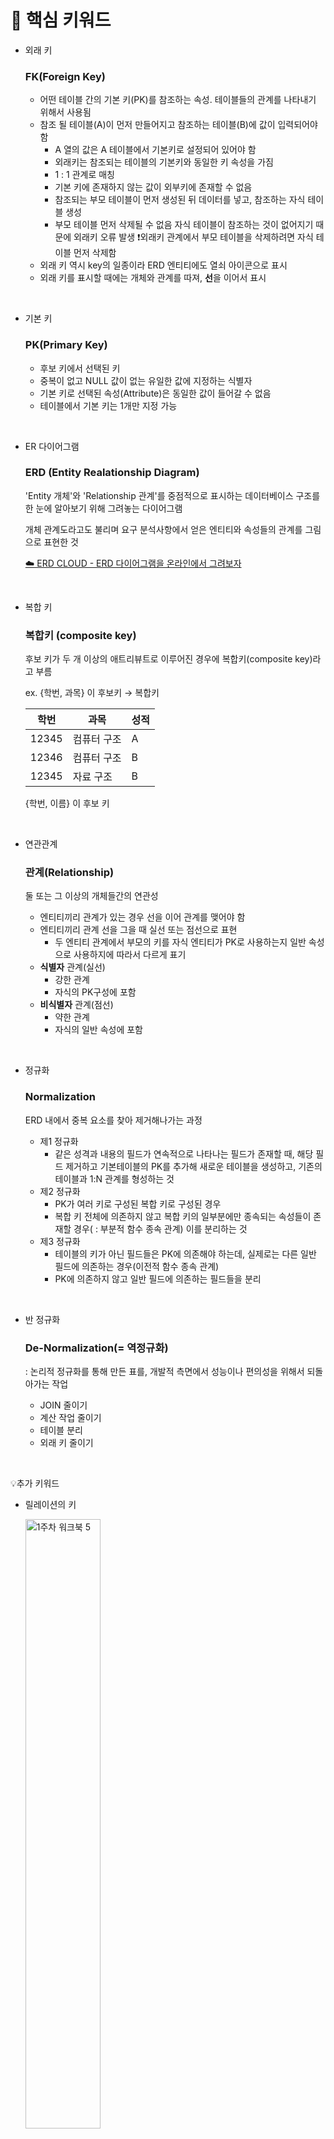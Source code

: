# 🎯 핵심 키워드

- 외래 키
    
    ### FK(Foreign Key)
    
    - 어떤 테이블 간의 기본 키(PK)를 참조하는 속성. 테이블들의 관계를 나타내기 위해서 사용됨
    - 참조 될 테이블(A)이 먼저 만들어지고 참조하는 테이블(B)에 값이 입력되어야 함
        - A 열의 값은 A 테이블에서 기본키로 설정되어 있어야 함
        - 외래키는 참조되는 테이블의 기본키와 동일한 키 속성을 가짐
        - 1 : 1 관계로 매칭
        - 기본 키에 존재하지 않는 값이 외부키에 존재할 수 없음
        - 참조되는 부모 테이블이 먼저 생성된 뒤 데이터를 넣고, 참조하는 자식 테이블 생성
        - 부모 테이블 먼저 삭제될 수 없음
        자식 테이블이 참조하는 것이 없어지기 때문에 외래키 오류 발생
        ❗외래키 관계에서 부모 테이블을 삭제하려면 자식 테이블 먼저 삭제함
    - 외래 키 역시 key의 일종이라 ERD 엔티티에도 열쇠 아이콘으로 표시
    - 외래 키를 표시할 때에는 개체와 관계를 따져, **선**을 이어서 표시
<br/>

- 기본 키
    
    ### PK(Primary Key)
    
    - 후보 키에서 선택된 키
    - 중복이 없고 NULL 값이 없는 유일한 값에 지정하는 식별자
    - 기본 키로 선택된 속성(Attribute)은 동일한 값이 들어갈 수 없음
    - 테이블에서 기본 키는 1개만 지정 가능
<br/>

- ER 다이어그램
    
    ### ERD (Entity Realationship Diagram)
    
    'Entity 개체'와 'Relationship 관계'를 중점적으로 표시하는 데이터베이스 구조를 한 눈에 알아보기 위해 그려놓는 다이어그램
    
    개체 관계도라고도 불리며 요구 분석사항에서 얻은 엔티티와 속성들의 관계를 그림으로 표현한 것
    
    [☁️ ERD CLOUD - ERD 다이어그램을 온라인에서 그려보자](https://inpa.tistory.com/entry/ERD-CLOUD-☁️-ERD-다이어그램을-온라인에서-그려보자)
<br/>

- 복합 키
    
    ### 복합키 (composite key)
    
    후보 키가 두 개 이상의 애트리뷰트로 이루어진 경우에 복합키(composite key)라고 부름
    
    ex. {학번, 과목} 이 후보키 → 복합키
    
    | 학번 | 과목 | 성적 |
    | --- | --- | --- |
    | 12345 | 컴퓨터 구조 | A |
    | 12346 | 컴퓨터 구조 | B |
    | 12345 | 자료 구조 | B |
    
    {학번, 이름} 이 후보 키
<br/>

- 연관관계
    
    ### 관계(Relationship)
    
    둘 또는 그 이상의 개체들간의 연관성
    
    - 엔티티끼리 관계가 있는 경우 선을 이어 관계를 맺어야 함
    - 엔티티끼리 관계 선을 그을 때 실선 또는 점선으로 표현
        - 두 엔티티 관계에서 부모의 키를 자식 엔티티가 PK로 사용하는지 일반 속성으로 사용하지에 따라서 다르게 표기
    - **식별자** 관계(실선)
        - 강한 관계
        - 자식의 PK구성에 포함
    - **비식별자** 관계(점선)
        - 약한 관계
        - 자식의 일반 속성에 포함
<br/>

- 정규화
    
    ### Normalization
    
    ERD 내에서 중복 요소를 찾아 제거해나가는 과정
    
    - 제1 정규화
        - 같은 성격과 내용의 필드가 연속적으로 나타나는 필드가 존재할 때, 해당 필드 제거하고 기본테이블의 PK를 추가해 새로운 테이블을 생성하고, 기존의 테이블과 1:N 관계를 형성하는 것
    - 제2 정규화
        - PK가 여러 키로 구성된 복합 키로 구성된 경우
        - 복합 키 전체에 의존하지 않고 복합 키의 일부분에만 종속되는 속성들이 존재할 경우( : 부분적 함수 종속 관계) 이를 분리하는 것
    - 제3 정규화
        - 테이블의 키가 아닌 필드들은 PK에 의존해야 하는데, 실제로는 다른 일반 필드에 의존하는 경우(이전적 함수 종속 관계)
        - PK에 의존하지 않고 일반 필드에 의존하는 필드들을 분리
<br/>

- 반 정규화
    
    ### De-Normalization(= 역정규화)
    
    : 논리적 정규화를 통해 만든 표를, 개발적 측면에서 성능이나 편의성을 위해서 되돌아가는 작업
    
    - JOIN 줄이기
    - 계산 작업 줄이기
    - 테이블 분리
    - 외래 키 줄이기
<br/>

💡추가 키워드

- 릴레이션의 키
    
    
    <img width="50%" alt="1주차 워크북 5" src="https://github.com/user-attachments/assets/0c6490bb-3269-48e6-baa8-312f8e10910f">
    
    - 각 튜플을 고유하게 식별할 수 있는 하나 이상의 애트리뷰트들의 모임
    - 수퍼 키(Super Key), 후보 키(Candidate key), 기본 키(Primary Key), 대체 키(Alternate Key), 외래 키(Foreign Key)
<br/>

- 수퍼 키
    
    ### 수퍼 키(Super Key)
    
    - 한 릴레이션 내의 특정 투플을 고유하게 식별하는 하나의 애트리뷰트 또는 애트리뷰트들의 집합
    - 튜플들을 고유하게 식별하는데 꼭 필요하지 않은 애트리뷰트들을 포함할 수 있음
<br/>

- 후보 키
    
    ### 후보 키(Candidate Key)
    
    - 각 투플을 고유하게 식별하는 최소한의 애트리뷰트들의 모임
    - 모든 릴레이션에는 최소한 한 개 이상의 후보 키가 있음
<br/>

- 데이터 모델 구성 요소
    
    Entity(개체)
    : 데이터베이스에 표현하려는 것
    
    - 정의 가능한 사물 또는 개념
    - 사람이 생각하는 개념이나 정보 단위 같은 현실 세계의 대상체
    - 독립적으로 존재하거나 그 자체로서도 구별 가능
    - 데이터베이스의 테이블이 엔티티로 표현된다고 보면 됨
    
    Attribute(속성)
    : 데이터의 가장 작은 논리적 단위로서 개체를 구성하는 항목
    
    - 파일 구조 상의 데이터 항목 또는 데이터 필드에 해당
    - 엔티티에는 개체가 갖고 있는 속성(Attribute)을 포함
    - 데이터베이스의 테이블의 각 필드들이 엔티티 속성이라고 보면 됨
    
    Relation(관계)
    : 엔티티 간의 관계 또는 속성 간의 관계. 튜플들의 집합
    
    - 1 : 1 관계, 1 : N 관계, N : M 관계
<br/>

# 📢 학습 후기

<aside>
💡 노드 워크북에서 진행했던 내용이라 크게 어려움은 없었다! 이전에는 MySQL Workbench 툴만 사용했었는데, IntelliJ와 DataGrip을 같이 사용하면 편할 것 같아서 DataGrip로 ERD를 설계해보았다 :) 근데 아직 익숙하지 않아서 틈틈이 사용해봐야 할 거 같다😵‍💫
키와 연관관계는 프로젝트와 수업에서 자주 접했는데, 정규화 내용은 다 까먹어서 생소하게 느껴졌다. 다시 개념 정리하면서 복습하니까 이전보다 깊이 이해할 수 있었다!

</aside>
<br/><br/>

# ✅ 실습 체크리스트

- [x]  DataGrip 설치
- [x]  DataGrip으로 DB 접속
- [x]  IntelliJ로 DB 접속
<br/>

# ☑️ 실습 인증

DataGrip 접속

<img width="45%" alt="1주차 워크북 1" src="https://github.com/user-attachments/assets/872957fe-23bb-4d63-9d92-411d9294fe54">

<img width="45%" alt="1주차 워크북 2" src="https://github.com/user-attachments/assets/5ea3246b-512d-4c72-9a85-da0d74e1cab4">
<br/><br/>

IntelliJ 접속

<img width="45%" alt="1주차 워크북 3" src="https://github.com/user-attachments/assets/856528c5-b514-4704-ae06-32f04c24ffe7">

<img width="45%" alt="1주차 워크북 4" src="https://github.com/user-attachments/assets/953844ca-f402-4bc9-b643-6579aa8090e6">
<br/><br/>

# 🔥 미션

### 미션 인증

![1주차 워크북 미션.png](https://github.com/user-attachments/assets/cb723587-4ed4-4ba7-80b4-f3b66d9a1181)